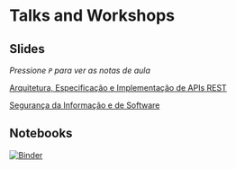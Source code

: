 # Talks and Workshops

## Slides

*Pressione `P` para ver as notas de aula*

[Arquitetura, Especificação e Implementação de APIs REST](http://felipevr.com/talks-and-workshops/REST%20APIs/pybr_rest_apis_vintage.html#1)

[Segurança da Informação e de Software](https://felipevr.com/talks-and-workshops/SecSw/infosec.html)

## Notebooks

[![Binder](http://mybinder.org/badge.svg)](http://mybinder.org:/repo/fbidu/talks-and-workshops)
